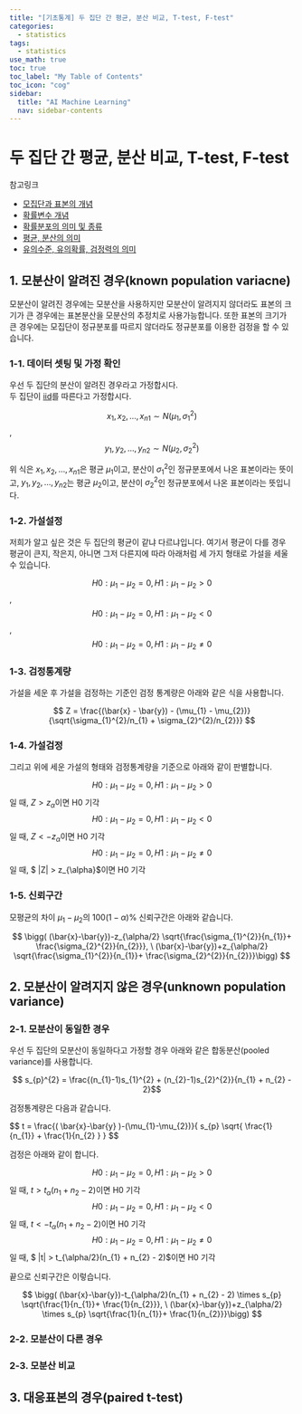 ```yaml
---
title: "[기초통계] 두 집단 간 평균, 분산 비교, T-test, F-test" 
categories:
  - statistics
tags:
  - statistics
use_math: true
toc: true
toc_label: "My Table of Contents"
toc_icon: "cog"
sidebar:
  title: "AI Machine Learning"
  nav: sidebar-contents
---
```


# 두 집단 간 평균, 분산 비교, T-test, F-test

참고링크
* [모집단과 표본의 개념](https://losskatsu.github.io/statistics/population-sample/)
* [확률변수 개념](https://losskatsu.github.io/statistics/random-variable/)
* [확률분포의 의미 및 종류](https://losskatsu.github.io/statistics/prob-distribution/)
* [평균, 분산의 의미](https://losskatsu.github.io/statistics/mean-vairance/)
* [유의수준, 유의확률, 검정력의 의미](https://losskatsu.github.io/statistics/alpha-beta-test/)


## 1. 모분산이 알려진 경우(known population variacne)

모분산이 알려진 경우에는 모분산을  사용하지만 모분산이 알려지지 않더라도 표본의 크기가 큰 경우에는 표본분산을 모분산의 추정치로 사용가능합니다. 
또한 표본의 크기가 큰 경우에는 모집단이 정규분포를 따르지 않더라도 정규분포를 이용한 검정을 할 수 있습니다. 

### 1-1. 데이터 셋팅 및 가정 확인 

우선 두 집단의 분산이 알려진 경우라고 가정합시다.  
두 집단이 [iid](https://losskatsu.github.io/statistics/prob-distribution/)를 따른다고 가정합시다. 

$$ x_{1}, x_{2}, \dots ,x_{n1} \sim N(\mu_{1}, \sigma_{1}^{2}) $$, <br />
$$ y_{1}, y_{2}, \dots ,y_{n2} \sim N(\mu_{2}, \sigma_{2}^{2}) $$

위 식은 $x_{1}, x_{2}, \dots ,x_{n1}$은 평균 $\mu_{1}$이고, 분산이 $\sigma_{1}^{2}$인 정규분포에서 나온 표본이라는 뜻이고, 
$y_{1}, y_{2}, \dots ,y_{n2}$는 평균 $\mu_{2}$이고, 분산이 $\sigma_{2}^{2}$인 정규분포에서 나온 표본이라는 뜻입니다. 

### 1-2. 가설설정 

저희가 알고 싶은 것은 두 집단의 평균이 같냐 다르냐입니다. 
여기서 평균이 다를 경우 평균이 큰지, 작은지, 아니면 그저 다른지에 따라 아래처럼 세 가지 형태로 가설을 세울 수 있습니다. 

$$ H0: \mu_{1} - \mu_{2} = 0, H1: \mu_{1} - \mu_{2} > 0 $$, <br />
$$ H0: \mu_{1} - \mu_{2} = 0, H1: \mu_{1} - \mu_{2} < 0 $$, <br />
$$ H0: \mu_{1} - \mu_{2} = 0, H1: \mu_{1} - \mu_{2} \neq 0 $$

### 1-3. 검정통계량 

가설을 세운 후 가설을 검정하는 기준인 검정 통계량은 아래와 같은 식을 사용합니다.  

$$ Z = \frac{(\bar{x} - \bar{y}) - (\mu_{1} - \mu_{2})}{\sqrt{\sigma_{1}^{2}/n_{1} + \sigma_{2}^{2}/n_{2}}} $$

### 1-4. 가설검정 

그리고 위에 세운 가설의 형태와 검정통계량을 기준으로 아래와 같이 판별합니다.

$$ H0: \mu_{1} - \mu_{2} = 0, H1: \mu_{1} - \mu_{2} > 0 $$일 때,  $Z > z_{\alpha}$이면 H0 기각<br />
$$ H0: \mu_{1} - \mu_{2} = 0, H1: \mu_{1} - \mu_{2} < 0 $$일 때, $Z < -z_{\alpha}$이면 H0 기각<br />
$$ H0: \mu_{1} - \mu_{2} = 0, H1: \mu_{1} - \mu_{2} \neq 0 $$일 때, $ \|Z\| > z_{\alpha}$이면 H0 기각

### 1-5. 신뢰구간

모평균의 차이 $\mu_{1} - \mu_{2}$의 $100(1-\alpha)$% 신뢰구간은 아래와 같습니다.


$$ \bigg( (\bar{x}-\bar{y})-z_{\alpha/2} \sqrt{\frac{\sigma_{1}^{2}}{n_{1}}+ \frac{\sigma_{2}^{2}}{n_{2}}}, \  (\bar{x}-\bar{y})+z_{\alpha/2} \sqrt{\frac{\sigma_{1}^{2}}{n_{1}}+ \frac{\sigma_{2}^{2}}{n_{2}}}\bigg) $$

## 2. 모분산이 알려지지 않은 경우(unknown population variance)

### 2-1. 모분산이 동일한 경우

우선 두 집단의 모분산이 동일하다고 가정할 경우 아래와 같은 합동분산(pooled variance)를 사용합니다. 

$$ s_{p}^{2} = \frac{(n_{1}-1)s_{1}^{2} + (n_{2}-1)s_{2}^{2}}{n_{1} + n_{2} - 2}$$

검정통계량은 다음과 같습니다. 

$$ t = \frac{( \bar{x}-\bar{y} )-(\mu_{1}-\mu_{2})}{ s_{p} \sqrt{ \frac{1}{n_{1}} + \frac{1}{n_{2} } } $$

검정은 아래와 같이 합니다. 

$$ H0: \mu_{1} - \mu_{2} = 0, H1: \mu_{1} - \mu_{2} > 0 $$일 때, $t > t_{\alpha}(n_{1} + n_{2} - 2)$이면 H0 기각<br />
$$ H0: \mu_{1} - \mu_{2} = 0, H1: \mu_{1} - \mu_{2} < 0 $$일 때, $t < -t_{\alpha}(n_{1} + n_{2} - 2)$이면 H0 기각<br />
$$ H0: \mu_{1} - \mu_{2} = 0, H1: \mu_{1} - \mu_{2} \neq 0 $$일 때, $ \|t\| > t_{\alpha/2}(n_{1} + n_{2} - 2)$이면 H0 기각

끝으로 신뢰구간은 이렇습니다. 

$$ \bigg( (\bar{x}-\bar{y})-t_{\alpha/2}(n_{1} + n_{2} - 2) \times s_{p} \sqrt{\frac{1}{n_{1}}+ \frac{1}{n_{2}}},  \ (\bar{x}-\bar{y})+z_{\alpha/2} \times s_{p} \sqrt{\frac{1}{n_{1}}+ \frac{1}{n_{2}}}\bigg) $$


### 2-2. 모분산이 다른 경우

### 2-3. 모분산 비교

## 3. 대응표본의 경우(paired t-test)
